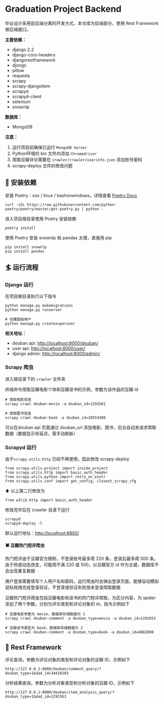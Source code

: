 # Graduation Project Backend

毕业设计采用前后端分离的开发方式，本仓库为后端部分，使用 Rest Framework 做后端接口。

**主要依赖：**
+ django 2.2
+ django-cors-headers
+ djangorestframework
+ djongo
+ pillow
+ requests
+ scrapy
+ scrapy-djangoitem
+ scrapyd
+ scrapyd-client
+ selenium
+ snownlp

**数据库：**
+ MongoDB

**注意：**
1. 运行项目前确保已运行 `MongoDB Server`
2. Python环境的 bin 文件内添加 `Chromedriver`
3. 爬取豆瓣评论需要在 `crawler/crawler/userinfo.json` 添加账号密码
4. scrapy-deploy 文件的修改问题

## 🚀 安装依赖
安装 Poetry：osx / linux / bashonwindows，详情查看 [Poetry Docs](https://python-poetry.org/docs/)
```
curl -sSL https://raw.githubusercontent.com/python-poetry/poetry/master/get-poetry.py | python -
```
进入项目根目录使用 Poetry 安装依赖
```
poetry install 
```
使用 Poetry 安装 snownlp 和 pandas 太慢，直接用 pip
```
pip install snownlp
pip install pandas
```

## 🏄 运行流程

### Django 运行
在项目根目录执行以下指令
```
python manage.py makemigrations
python manage.py runserver

# 创建超级用户
python manage.py createsuperuser 
```

**相关地址：**
+ douban api: [http://localhost:8000/douban/](http://localhost:8000/douban/)
+ user api: [http://localhost:8000/user/](http://localhost:8000/user/)
+ django admin: [http://localhost:8000/admin/](http://localhost:8000/admin/)

### Scrapy 爬虫

进入根目录下的 `crawler` 文件夹

终端命令爬取豆瓣电影个体和豆瓣读书的示例，参数为该作品的豆瓣 id
```
# 爬取电影信息
scrapy crawl douban-movie -a douban_id=1291561

# 爬取图书信息
scrapy crawl douban-book -a douban_id=10554308
```

可以在douban api 页面通过 douban_url 添加电影、图书，后台自动发请求爬取数据（数据显示有延迟，需手动刷新）

### Scrapyd 运行
由于`scrapy.utils.http` 已经不再使用，因此修改 scrapy-deploy
```
from scrapy.utils.project import inside_project
from scrapy.utils.http import basic_auth_header
from scrapy.utils.python import retry_on_eintr
from scrapy.utils.conf import get_config, closest_scrapy_cfg
```
⬆️ 以上第二行修改为
```
from w3lib.http import basic_auth_header
```
修改完毕后在 crawler 目录下运行
```
scrapyd
scrapyd-deploy -l
```
默认运行地址：[http://localhost:6800/
](http://localhost:6800/)

#### 🕷️ 豆瓣热门短评爬虫
热门短评由于豆瓣官方限制，不登录账号最多爬 220 条，登录后最多爬 500 条，由于热度动态改变，可能爬不满 220 或 500，以豆瓣官方 id 作为主键，数据库不会出现重复数据<br>

用户登录需要填写个人用户名和密码，运行爬虫时会弹出登录页面，能够自动模拟鼠标拖拽完成登录验证，不登录或验证失败按未登录爬取数据<br>

豆瓣热门短评爬虫包括豆瓣电影和读书的热门短评爬取，为区分内容，为 spider 添加了两个参数，分别为评论类型和评论对象的 id，指令示例如下

```
# 豆瓣电影参数为 movie，数据库存储数据为 1
scrapy crawl douban-comment -a douban_type=movie -a douban_id=1292052

# 豆瓣读书类型为 book，数据库存储数据为 2
scrapy crawl douban-comment -a douban_type=book -a douban_id=6082808
```

## 🌳 Rest Framework

评论查询，参数为评论对象的类型和评论对象的豆瓣 ID，示例如下
```
http://127.0.0.1:8000/douban/comment_query/?douban_type=1&dad_id=34418203
```
分析结果查询，参数为分析对象类型和分析对象的豆瓣 ID，示例如下
```
http://127.0.0.1:8000/douban/item_analysis_query/?douban_type=1&dad_id=1291561
```
